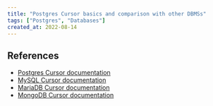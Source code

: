 ```yaml
---
title: "Postgres Cursor basics and comparison with other DBMSs"
tags: ["Postgres", "Databases"]
created_at: 2022-08-14
---
```


## References

- [Postgres Cursor documentation](https://www.postgresql.org/docs/current/plpgsql-cursors.html) 
- [MySQL Cursor documentation](https://dev.mysql.com/doc/refman/8.0/en/cursors.html)
- [MariaDB Cursor documentation](https://mariadb.com/kb/en/cursor-overview/) 
- [MongoDB Cursor documentation](https://www.mongodb.com/docs/manual/reference/method/js-cursor/)